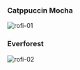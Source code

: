 ### Catppuccin Mocha

![rofi-01](https://ik.imagekit.io/rayshold/dotfiles/_config/rofi/1.png?updatedAt=1705763839947)

### Everforest

![rofi-02](https://ik.imagekit.io/rayshold/dotfiles/_config/rofi/2.png?updatedAt=1705763840001)
